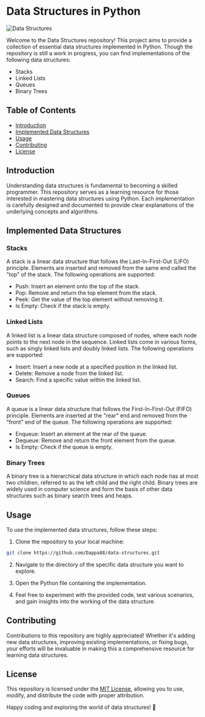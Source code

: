 # Data Structures in Python

![Data Structures](https://www.example.com/data-structures.png)

Welcome to the Data Structures repository! This project aims to provide a collection of essential data structures implemented in Python. Though the repository is still a work in progress, you can find implementations of the following data structures:

- Stacks
- Linked Lists
- Queues
- Binary Trees

## Table of Contents

- [Introduction](#introduction)
- [Implemented Data Structures](#implemented-data-structures)
- [Usage](#usage)
- [Contributing](#contributing)
- [License](#license)

## Introduction

Understanding data structures is fundamental to becoming a skilled programmer. This repository serves as a learning resource for those interested in mastering data structures using Python. Each implementation is carefully designed and documented to provide clear explanations of the underlying concepts and algorithms.

## Implemented Data Structures

### Stacks

A stack is a linear data structure that follows the Last-In-First-Out (LIFO) principle. Elements are inserted and removed from the same end called the "top" of the stack. The following operations are supported:

- Push: Insert an element onto the top of the stack.
- Pop: Remove and return the top element from the stack.
- Peek: Get the value of the top element without removing it.
- Is Empty: Check if the stack is empty.

### Linked Lists

A linked list is a linear data structure composed of nodes, where each node points to the next node in the sequence. Linked lists come in various forms, such as singly linked lists and doubly linked lists. The following operations are supported:

- Insert: Insert a new node at a specified position in the linked list.
- Delete: Remove a node from the linked list.
- Search: Find a specific value within the linked list.

### Queues

A queue is a linear data structure that follows the First-In-First-Out (FIFO) principle. Elements are inserted at the "rear" end and removed from the "front" end of the queue. The following operations are supported:

- Enqueue: Insert an element at the rear of the queue.
- Dequeue: Remove and return the front element from the queue.
- Is Empty: Check if the queue is empty.

### Binary Trees

A binary tree is a hierarchical data structure in which each node has at most two children, referred to as the left child and the right child. Binary trees are widely used in computer science and form the basis of other data structures such as binary search trees and heaps.

## Usage

To use the implemented data structures, follow these steps:

1. Clone the repository to your local machine:

```bash
git clone https://github.com/Dappa88/data-structures.git
```

2. Navigate to the directory of the specific data structure you want to explore.

3. Open the Python file containing the implementation.

4. Feel free to experiment with the provided code, test various scenarios, and gain insights into the working of the data structure.

## Contributing

Contributions to this repository are highly appreciated! Whether it's adding new data structures, improving existing implementations, or fixing bugs, your efforts will be invaluable in making this a comprehensive resource for learning data structures.

## License

This repository is licensed under the [MIT License](LICENSE), allowing you to use, modify, and distribute the code with proper attribution.

Happy coding and exploring the world of data structures! 🌟
